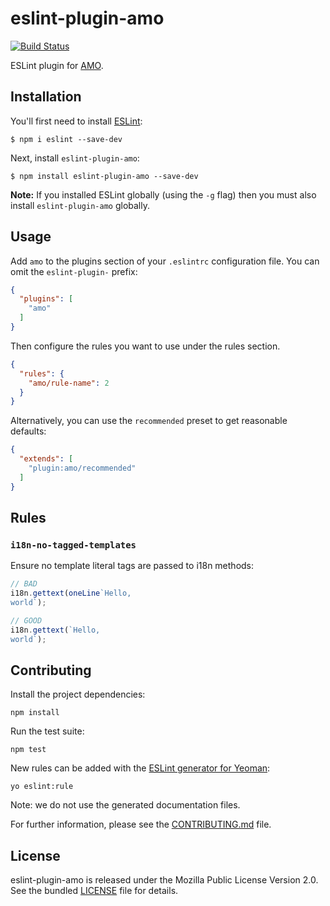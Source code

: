 eslint-plugin-amo
=================

[![Build
Status](https://travis-ci.org/willdurand/eslint-plugin-amo.svg?branch=master)](https://travis-ci.org/willdurand/eslint-plugin-amo)

ESLint plugin for [AMO](https://wiki.mozilla.org/AMO).


## Installation

You'll first need to install [ESLint](http://eslint.org):

```
$ npm i eslint --save-dev
```

Next, install `eslint-plugin-amo`:

```
$ npm install eslint-plugin-amo --save-dev
```

**Note:** If you installed ESLint globally (using the `-g` flag) then you must
also install `eslint-plugin-amo` globally.


## Usage

Add `amo` to the plugins section of your `.eslintrc` configuration file. You can
omit the `eslint-plugin-` prefix:

```json
{
  "plugins": [
    "amo"
  ]
}
```


Then configure the rules you want to use under the rules section.

```json
{
  "rules": {
    "amo/rule-name": 2
  }
}
```

Alternatively, you can use the `recommended` preset to get reasonable defaults:

```json
{
  "extends": [
    "plugin:amo/recommended"
  ]
}
```


## Rules

### `i18n-no-tagged-templates`

Ensure no template literal tags are passed to i18n methods:

```js
// BAD
i18n.gettext(oneLine`Hello,
world`);

// GOOD
i18n.gettext(`Hello,
world`);
```


## Contributing

Install the project dependencies:

```
npm install
```

Run the test suite:

```
npm test
```

New rules can be added with the [ESLint generator for
Yeoman](https://github.com/eslint/generator-eslint):

```
yo eslint:rule
```

Note: we do not use the generated documentation files.

For further information, please see the [CONTRIBUTING.md](./CONTRIBUTING.md)
file.


## License

eslint-plugin-amo is released under the Mozilla Public License Version 2.0. See
the bundled [LICENSE](./LICENSE.txt) file for details.
